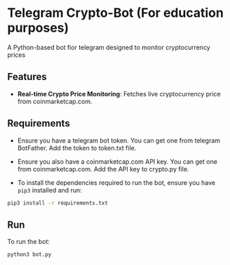 # Telegram Crypto-Bot (For education purposes)

A Python-based bot fior telegram designed to monitor cryptocurrency prices

## Features

- **Real-time Crypto Price Monitoring**: Fetches live cryptocurrency price from coinmarketcap.com.
  
## Requirements

- Ensure you have a telegram bot token. You can get one from telegram BotFather. Add the token to token.txt file.

- Ensure you also have a coinmarketcap.com API key. You can get one from coinmarketcap.com. Add the API key to crypto.py file.

- To install the dependencies required to run the bot, ensure you have `pip3` installed and run:

```bash
pip3 install -r requirements.txt
```

## Run

To run the bot:

```bash
python3 bot.py
```
